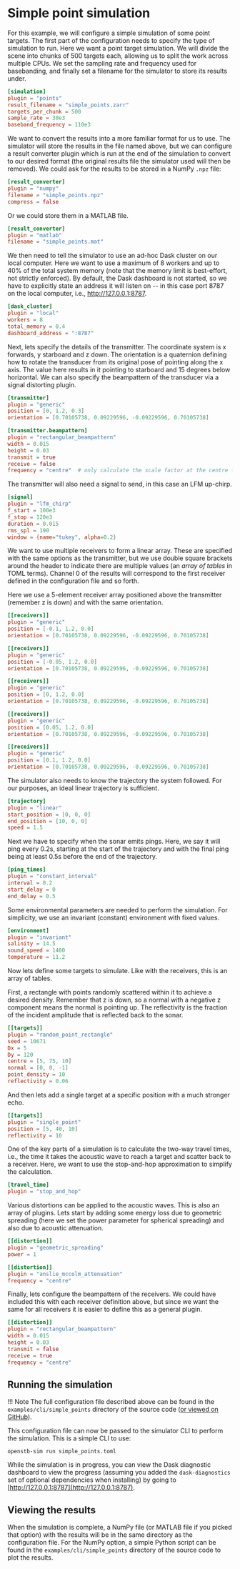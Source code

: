 # Simple point simulation

For this example, we will configure a simple simulation of some point targets. The
first part of the configuration needs to specify the type of simulation to run. Here we
want a point target simulation. We will divide the scene into chunks of 500 targets
each, allowing us to split the work across multiple CPUs. We set the sampling rate and
frequency used for basebanding, and finally set a filename for the simulator to store
its results under.

```toml
[simulation]
plugin = "points"
result_filename = "simple_points.zarr"
targets_per_chunk = 500
sample_rate = 30e3
baseband_frequency = 110e3
```

We want to convert the results into a more familiar format for us to use. The simulator
will store the results in the file named above, but we can configure a result converter
plugin which is run at the end of the simulation to convert to our desired format (the
original results file the simulator used will then be removed). We could ask for the
results to be stored in a NumPy `.npz` file:

``` toml
[result_converter]
plugin = "numpy"
filename = "simple_points.npz"
compress = false
```

Or we could store them in a MATLAB file.

``` toml
[result_converter]
plugin = "matlab"
filename = "simple_points.mat"
```

We then need to tell the simulator to use an ad-hoc Dask cluster on our local computer.
Here we want to use a maximum of 8 workers and up to 40% of the total system memory
(note that the memory limit is best-effort, not strictly enforced). By default,
the Dask dashboard is not started, so we have to explicitly state an address it will
listen on -- in this case port 8787 on the local computer, i.e., http://127.0.0.1:8787.

```toml
[dask_cluster]
plugin = "local"
workers = 8
total_memory = 0.4
dashboard_address = ":8787"
```

Next, lets specify the details of the transmitter. The coordinate system is x forwards,
y starboard and z down.  The orientation is a quaternion defining how to rotate the
transducer from its original pose of pointing along the x axis. The value here results
in it pointing to starboard and 15 degrees below horizontal. We can also specify the
beampattern of the transducer via a signal distorting plugin.

```toml
[transmitter]
plugin = "generic"
position = [0, 1.2, 0.3]
orientation = [0.70105738, 0.09229596, -0.09229596, 0.70105738]

[transmitter.beampattern]
plugin = "rectangular_beampattern"
width = 0.015
height = 0.03
transmit = true
receive = false
frequency = "centre"  # only calculate the scale factor at the centre frequency
```

The transmitter will also need a signal to send, in this case an LFM up-chirp.

```toml
[signal]
plugin = "lfm_chirp"
f_start = 100e3
f_stop = 120e3
duration = 0.015
rms_spl = 190
window = {name="tukey", alpha=0.2}
```

We want to use multiple receivers to form a linear array. These are specified with the
same options as the transmitter, but we use double square brackets around the header to
indicate there are multiple values (an *array of tables* in TOML terms). Channel 0 of
the results will correspond to the first receiver defined in the configuration file and
so forth.

Here we use a 5-element receiver array positioned above the transmitter (remember z is
down) and with the same orientation.

```toml
[[receivers]]
plugin = "generic"
position = [-0.1, 1.2, 0.0]
orientation = [0.70105738, 0.09229596, -0.09229596, 0.70105738]

[[receivers]]
plugin = "generic"
position = [-0.05, 1.2, 0.0]
orientation = [0.70105738, 0.09229596, -0.09229596, 0.70105738]

[[receivers]]
plugin = "generic"
position = [0, 1.2, 0.0]
orientation = [0.70105738, 0.09229596, -0.09229596, 0.70105738]

[[receivers]]
plugin = "generic"
position = [0.05, 1.2, 0.0]
orientation = [0.70105738, 0.09229596, -0.09229596, 0.70105738]

[[receivers]]
plugin = "generic"
position = [0.1, 1.2, 0.0]
orientation = [0.70105738, 0.09229596, -0.09229596, 0.70105738]
```

The simulator also needs to know the trajectory the system followed. For our purposes,
an ideal linear trajectory is sufficient.

```toml
[trajectory]
plugin = "linear"
start_position = [0, 0, 0]
end_position = [10, 0, 0]
speed = 1.5
```

Next we have to specify when the sonar emits pings. Here, we say it will ping every
0.2s, starting at the start of the trajectory and with the final ping being at least
0.5s before the end of the trajectory.

```toml
[ping_times]
plugin = "constant_interval"
interval = 0.2
start_delay = 0
end_delay = 0.5
```

Some environmental parameters are needed to perform the simulation. For simplicity, we
use an invariant (constant) environment with fixed values.

```toml
[environment]
plugin = "invariant"
salinity = 14.5
sound_speed = 1480
temperature = 11.2
```

Now lets define some targets to simulate. Like with the receivers, this is an array of
tables.

First, a rectangle with points randomly scattered within it to achieve a desired
density. Remember that z is down, so a normal with a negative z component means the
normal is pointing up. The reflectivity is the fraction of the incident amplitude that
is reflected back to the sonar.

```toml
[[targets]]
plugin = "random_point_rectangle"
seed = 10671
Dx = 5
Dy = 120
centre = [5, 75, 10]
normal = [0, 0, -1]
point_density = 10
reflectivity = 0.06
```

And then lets add a single target at a specific position with a much stronger echo.

```toml
[[targets]]
plugin = "single_point"
position = [5, 40, 10]
reflectivity = 10
```

One of the key parts of a simulation is to calculate the two-way travel times, i.e., the
time it takes the acoustic wave to reach a target and scatter back to a receiver. Here,
we want to use the stop-and-hop approximation to simplify the calculation.

```toml
[travel_time]
plugin = "stop_and_hop"
```

Various distortions can be applied to the acoustic waves. This is also an array of
plugins. Lets start by adding some energy loss due to geometric spreading (here we set
the power parameter for spherical spreading) and also due to acoustic attenuation.

```toml
[[distortion]]
plugin = "geometric_spreading"
power = 1

[[distortion]]
plugin = "anslie_mccolm_attenuation"
frequency = "centre"
```

Finally, lets configure the beampattern of the receivers. We could have included this
with each receiver definition above, but since we want the same for all receivers it is
easier to define this as a general plugin.

```toml
[[distortion]]
plugin = "rectangular_beampattern"
width = 0.015
height = 0.03
transmit = false
receive = true
frequency = "centre"
```

## Running the simulation

!!! Note
    The full configuration file described above can be found in the
    `examples/cli/simple_points` directory of the source code ([or viewed on
    GitHub](https://github.com/openSTB/simulator/tree/main/examples/cli/simple_points)).

This configuration file can now be passed to the simulator CLI to perform the
simulation. This is a simple CLI to use:

```console
openstb-sim run simple_points.toml
```

While the simulation is in progress, you can view the Dask diagnostic dashboard to view
the progress (assuming you added the `dask-diagnostics` set of optional dependencies
when installing) by going to [http://127.0.0.1:8787](http://127.0.0.1:8787).


## Viewing the results

When the simulation is complete, a NumPy file (or MATLAB file if you picked that option)
with the results will be in the same directory as the configuration file. For the NumPy
option, a simple Python script can be found in the `examples/cli/simple_points`
directory of the source code to plot the results.
